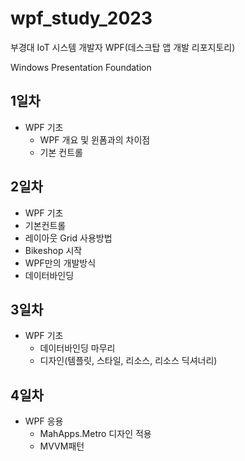 # wpf_study_2023
부경대 IoT 시스템 개발자 WPF(데스크탑 앱 개발 리포지토리)

Windows Presentation Foundation

## 1일차
- WPF 기초
  - WPF 개요 및 윈폼과의 차이점
  - 기본 컨트롤
  
 
 ## 2일차
 - WPF 기초
  - 기본컨트롤
  - 레이아웃 Grid 사용방법
  - Bikeshop 시작
  - WPF만의 개발방식
  - 데이터바인딩


## 3일차 
- WPF 기초
	- 데이터바인딩 마무리
	- 디자인(템플릿, 스타일, 리소스, 리소스 딕셔너리)
	

## 4일차
- WPF 응용
	- MahApps.Metro 디자인 적용
	- MVVM패턴